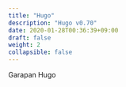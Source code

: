 ```yaml
---
title: "Hugo"
description: "Hugo v0.70"
date: 2020-01-28T00:36:39+09:00
draft: false
weight: 2
collapsible: false
---
```


Garapan Hugo
